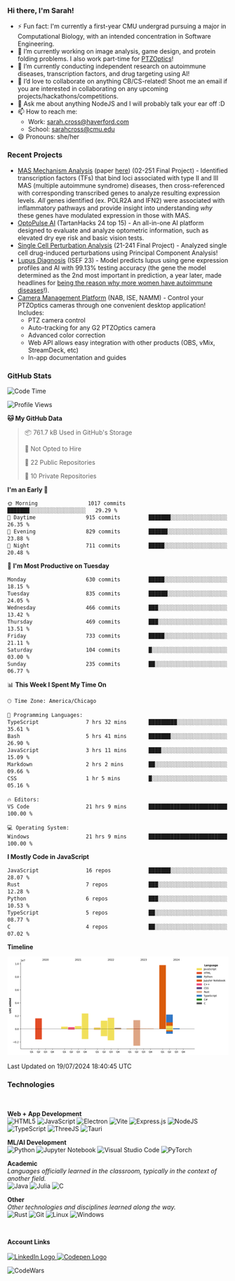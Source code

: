 <h3 align="left">Hi there, I'm Sarah!</h3>

- ⚡ Fun fact: I'm currently a first-year CMU undergrad pursuing a major in Computational Biology, with an intended concentration in Software Engineering.
- 🔭 I’m currently working on image analysis, game design, and protein folding problems. I also work part-time for [PTZOptics](https://ptzoptics.com)!
- 🌱 I’m currently conducting independent research on autoimmune diseases, transcription factors, and drug targeting using AI!
- 👯 I’d love to collaborate on anything CB/CS-related! Shoot me an email if you are interested in collaborating on any upcoming projects/hackathons/competitions.
- 💬 Ask me about anything NodeJS and I will probably talk your ear off :D
- 📫 How to reach me:
  - Work: [sarah.cross@haverford.com](mailto:sarah.cross@haverford.com)
  - School: [sarahcross@cmu.edu](mailto:sarahcross@cmu.edu)
- 😄 Pronouns: she/her

<h3 align="left">
  Recent Projects
</h3>

- [MAS Mechanism Analysis](https://github.com/html1101/RELI-Analysis) (paper [here](https://github.com/html1101/RELI-Analysis/blob/master/paper/Understanding_the_Mechanisms_Behind_Multiple_Autoimmune_Syndrome%20(1).pdf)) (02-251 Final Project) - Identified transcription factors (TFs) that bind loci associated with type II and III MAS (multiple autoimmune syndrome) diseases, then cross-referenced with corresponding transcribed genes to analyze resulting expression levels. _All_ genes identified (ex. POLR2A and IFN2) were associated with inflammatory pathways and provide insight into understanding _why_ these genes have modulated expression in those with MAS.
- [OptoPulse AI](https://github.com/html1101/OctoPulse-AI) (TartanHacks 24 top 15) - An all-in-one AI platform designed to evaluate and analyze optometric information, such as elevated dry eye risk and basic vision tests.
- [Single Cell Perturbation Analysis](https://github.com/html1101/Single-Cell-Perturbation-Analysis) (21-241 Final Project) - Analyzed single cell drug-induced perturbations using Principal Component Analysis!
- [Lupus Diagnosis](https://github.com/html1101/SLE-Diagnosis) (ISEF 23) - Model predicts lupus using gene expression profiles and AI with 99.13% testing accuracy (the gene the model determined as the 2nd most important in prediction, a year later, made headlines for [being the reason why more women have autoimmune diseases](https://arstechnica.com/science/2024/02/female-propensity-for-autoimmune-diseases-tied-to-x-chromosome-inactivation/)!).
- [Camera Management Platform](https://ptzoptics.com/cmp) (NAB, ISE, NAMM) - Control your PTZOptics cameras through one convenient desktop application! Includes:
  - PTZ camera control
  - Auto-tracking for any G2 PTZOptics camera
  - Advanced color correction
  - Web API allows easy integration with other products (OBS, vMix, StreamDeck, etc)
  - In-app documentation and guides

<h3 align="left">
  GitHub Stats
</h3>

<p align="left">
  
  <!--START_SECTION:waka-->
![Code Time](http://img.shields.io/badge/Code%20Time-1%2C160%20hrs%2040%20mins-blue)

![Profile Views](http://img.shields.io/badge/Profile%20Views-106-blue)

**🐱 My GitHub Data** 

> 📦 761.7 kB Used in GitHub's Storage 
 > 
> 🚫 Not Opted to Hire
 > 
> 📜 22 Public Repositories 
 > 
> 🔑 10 Private Repositories 
 > 
**I'm an Early 🐤** 

```text
🌞 Morning                1017 commits        ███████░░░░░░░░░░░░░░░░░░   29.29 % 
🌆 Daytime                915 commits         ███████░░░░░░░░░░░░░░░░░░   26.35 % 
🌃 Evening                829 commits         ██████░░░░░░░░░░░░░░░░░░░   23.88 % 
🌙 Night                  711 commits         █████░░░░░░░░░░░░░░░░░░░░   20.48 % 
```
📅 **I'm Most Productive on Tuesday** 

```text
Monday                   630 commits         █████░░░░░░░░░░░░░░░░░░░░   18.15 % 
Tuesday                  835 commits         ██████░░░░░░░░░░░░░░░░░░░   24.05 % 
Wednesday                466 commits         ███░░░░░░░░░░░░░░░░░░░░░░   13.42 % 
Thursday                 469 commits         ███░░░░░░░░░░░░░░░░░░░░░░   13.51 % 
Friday                   733 commits         █████░░░░░░░░░░░░░░░░░░░░   21.11 % 
Saturday                 104 commits         █░░░░░░░░░░░░░░░░░░░░░░░░   03.00 % 
Sunday                   235 commits         ██░░░░░░░░░░░░░░░░░░░░░░░   06.77 % 
```


📊 **This Week I Spent My Time On** 

```text
🕑︎ Time Zone: America/Chicago

💬 Programming Languages: 
TypeScript               7 hrs 32 mins       █████████░░░░░░░░░░░░░░░░   35.61 % 
Bash                     5 hrs 41 mins       ███████░░░░░░░░░░░░░░░░░░   26.90 % 
JavaScript               3 hrs 11 mins       ████░░░░░░░░░░░░░░░░░░░░░   15.09 % 
Markdown                 2 hrs 2 mins        ██░░░░░░░░░░░░░░░░░░░░░░░   09.66 % 
CSS                      1 hr 5 mins         █░░░░░░░░░░░░░░░░░░░░░░░░   05.16 % 

🔥 Editors: 
VS Code                  21 hrs 9 mins       █████████████████████████   100.00 % 

💻 Operating System: 
Windows                  21 hrs 9 mins       █████████████████████████   100.00 % 
```

**I Mostly Code in JavaScript** 

```text
JavaScript               16 repos            ███████░░░░░░░░░░░░░░░░░░   28.07 % 
Rust                     7 repos             ███░░░░░░░░░░░░░░░░░░░░░░   12.28 % 
Python                   6 repos             ███░░░░░░░░░░░░░░░░░░░░░░   10.53 % 
TypeScript               5 repos             ██░░░░░░░░░░░░░░░░░░░░░░░   08.77 % 
C                        4 repos             ██░░░░░░░░░░░░░░░░░░░░░░░   07.02 % 
```



**Timeline**

![Lines of Code chart](https://raw.githubusercontent.com/html1101/html1101/main/assets/bar_graph.png)


 Last Updated on 19/07/2024 18:40:45 UTC
<!--END_SECTION:waka-->
</p>

<be>

<p align="left">
 <h3>Technologies</h3>
 <br>

 **Web + App Development**
 <br>
  ![HTML5](https://img.shields.io/badge/html5-%23E34F26.svg?style=for-the-badge&logo=html5&logoColor=white)
  ![JavaScript](https://img.shields.io/badge/javascript-%23323330.svg?style=for-the-badge&logo=javascript&logoColor=%23F7DF1E)
  ![Electron](https://img.shields.io/badge/-Electron-393C4B?style=for-the-badge&logo=electron)
  ![Vite](https://img.shields.io/badge/Vite-B73BFE?style=for-the-badge&logo=vite&logoColor=FFD62E)
  ![Express.js](https://img.shields.io/badge/express.js-%23404d59.svg?style=for-the-badge&logo=express&logoColor=%2361DAFB)
  ![NodeJS](https://img.shields.io/badge/node.js-6DA55F?style=for-the-badge&logo=node.js&logoColor=white)
  ![TypeScript](https://img.shields.io/badge/TypeScript-007ACC?style=for-the-badge&logo=typescript&logoColor=white)
  ![ThreeJS](https://img.shields.io/badge/ThreeJs-black?style=for-the-badge&logo=three.js&logoColor=white)
  ![Tauri](https://img.shields.io/badge/Tauri-FFC131?style=for-the-badge&logo=Tauri&logoColor=white)

 **ML/AI Development**
 <br>
  ![Python](https://img.shields.io/badge/python-3670A0?style=for-the-badge&logo=python&logoColor=ffdd54)
  ![Jupyter Notebook](https://img.shields.io/badge/jupyter-%23FA0F00.svg?style=for-the-badge&logo=jupyter&logoColor=white)
  ![Visual Studio Code](https://img.shields.io/badge/Visual%20Studio%20Code-0078d7.svg?style=for-the-badge&logo=visual-studio-code&logoColor=white)
  ![PyTorch](https://img.shields.io/badge/PyTorch-EE4C2C?style=for-the-badge&logo=pytorch&logoColor=white)

 **Academic**
 <br>
   _Languages officially learned in the classroom, typically in the context of another field._
   <br>
    ![Java](https://img.shields.io/badge/java-%23ED8B00.svg?style=for-the-badge&logo=java&logoColor=white)
    ![Julia](https://img.shields.io/badge/Julia-9558B2?style=for-the-badge&logo=julia&logoColor=white)
    ![C](https://img.shields.io/badge/C-00599C?style=for-the-badge&logo=c&logoColor=white)
 
 **Other**
 <br>
 _Other technologies and disciplines learned along the way._
 <br>
  ![Rust](https://img.shields.io/badge/Rust-000000?style=for-the-badge&logo=rust&logoColor=white)
  ![Git](https://img.shields.io/badge/git-%23F05033.svg?style=for-the-badge&logo=git&logoColor=white)
  ![Linux](https://img.shields.io/badge/Linux-FCC624?style=for-the-badge&logo=linux&logoColor=black)
  ![Windows](https://img.shields.io/badge/Windows-black?style=for-the-badge&logo=windows&logoColor=0078D6)
  
  
 <br>
 
 <b>Account Links</b>
 <br>
 <br>
 <a href="https://www.linkedin.com/in/sarah-cross-0740471b6/">
   <img width="50px" alt="LinkedIn Logo" src="https://cdn-icons-png.flaticon.com/512/174/174857.png" />
 </a>
 <a href="https://codepen.io/Rainy123">
   <img height="50px" alt="Codepen Logo" src="https://img.shields.io/badge/Codepen-000000?style=for-the-badge&logo=codepen&logoColor=white" />
 </a>
 
 ![CodeWars](https://www.codewars.com/users/html123/badges/large)
 
</p>

<!--

Here are some ideas to get you started:

- 🔭 I’m currently working on ...
- 🌱 I’m currently learning ...
- 👯 I’m looking to collaborate on ...
- 🤔 I’m looking for help with ...
- 💬 Ask me about ...
- 📫 How to reach me: ...
- 😄 Pronouns: ...
- ⚡ Fun fact: ...
-->
